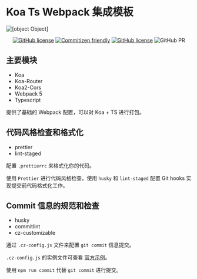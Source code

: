 # Koa Ts Webpack 集成模板

![[object Object]](https://cdn.jsdelivr.net/gh/Lmmmmmm-bb/Image-Hosting@master/koa-ts-webpack-image.png)
<p align="center">
    <a href="https://github.com/Lmmmmmm-bb/Koa-Ts-Webpack"><img alt="GitHub license" src="https://img.shields.io/github/license/Lmmmmmm-bb/Koa-Ts-Webpack"></a>
    <a href="http://commitizen.github.io/cz-cli/"><img alt="Commitizen friendly" src="https://img.shields.io/badge/commitizen-friendly-brightgreen.svg" /></a>
    <a href="https://github.com/Lmmmmmm-bb/Koa-Ts-Webpack/issues"><img alt="GitHub license" src="https://img.shields.io/github/issues/Lmmmmmm-bb/Koa-Ts-Webpack" /></a>
    <a><img alt="GitHub PR" src="https://img.shields.io/badge/PR-Welcome-%2345A2FF" /></a>
</p>

## 主要模块

- Koa
- Koa-Router
- Koa2-Cors
- Webpack 5
- Typescript

提供了基础的 Webpack 配置，可以对 Koa + TS 进行打包。

## 代码风格检查和格式化

- prettier
- lint-staged

配置 `.prettierrc` 来格式化你的代码。

使用 `Prettier` 进行代码风格检查，使用 `husky` 和 `lint-staged` 配置 Git hooks 实现提交前代码格式化工作。

## Commit 信息的规范和检查

- husky
- commitlint
- cz-customizable

通过 `.cz-config.js` 文件来配置 `git commit` 信息提交。

`.cz-config.js` 的实例文件可查看 [官方示例](https://github.com/leoforfree/cz-customizable/blob/master/cz-config-EXAMPLE.js)。

使用 `npm run commit` 代替 `git commit` 进行提交。
